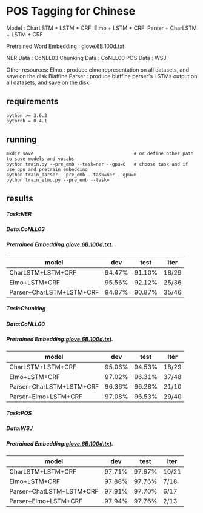 # 	POS Tagging for Chinese

Model : CharLSTM + LSTM + CRF
​              Elmo + LSTM + CRF
​              Parser + CharLSTM + LSTM + CRF

Pretrained Word Embedding : glove.6B.100d.txt

NER Data : CoNLL03
Chunking Data : CoNLL00
POS Data : WSJ

Other resources:
Elmo : produce elmo representation on all datasets, and save on the disk
Biaffine Parser : produce biaffine parser's LSTMs output on all datasets, and save on the disk

## requirements

```
python >= 3.6.3
pytorch = 0.4.1
```

## running

```
mkdir save                                     # or define other path to save models and vocabs
python train.py --pre_emb --task=ner --gpu=0   # choose task and if use gpu and pretrain embedding
python train_parser --pre_emb --task=ner --gpu=0
python train_elmo.py --pre_emb --task=
```

## results

##### Task:NER

##### Data:CoNLL03

##### Pretrained Embedding:[glove.6B.100d.txt](https://nlp.stanford.edu/projects/glove/).

| model                    | dev    | test   | Iter  |
| ------------------------ | ------ | ------ | ----- |
| CharLSTM+LSTM+CRF        | 94.47% | 91.10% | 18/29 |
| Elmo+LSTM+CRF            | 95.56% | 92.12% | 25/36 |
| Parser+CharLSTM+LSTM+CRF | 94.87% | 90.87% | 35/46 |



##### Task:Chunking

##### Data:CoNLL00

##### Pretrained Embedding:[glove.6B.100d.txt](https://nlp.stanford.edu/projects/glove/).

| model                    | dev    | test   | Iter  |
| ------------------------ | ------ | ------ | ----- |
| CharLSTM+LSTM+CRF        | 95.06% | 94.53% | 18/29 |
| Elmo+LSTM+CRF            | 97.02% | 96.31% | 37/48 |
| Parser+CharLSTM+LSTM+CRF | 96.36% | 96.28% | 21/10 |
| Parser+Elmo+LSTM+CRF     | 97.08% | 96.53% | 29/40 |



##### Task:POS

##### Data:WSJ

##### Pretrained Embedding:[glove.6B.100d.txt](https://nlp.stanford.edu/projects/glove/).

| model                    | dev    | test   | Iter  |
| ------------------------ | ------ | ------ | ----- |
| CharLSTM+LSTM+CRF        | 97.71% | 97.67% | 10/21 |
| Elmo+LSTM+CRF            | 97.88% | 97.76% | 7/18  |
| Parser+ChatLSTM+LSTM+CRF | 97.91% | 97.70% | 6/17  |
| Parser+Elmo+LSTM+CRF     | 97.94% | 97.76% | 2/13  |

​	